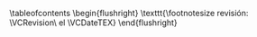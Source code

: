 \tableofcontents
\begin{flushright}
  \texttt{\footnotesize revisión: \VCRevision\ el \VCDateTEX}
\end{flushright}
